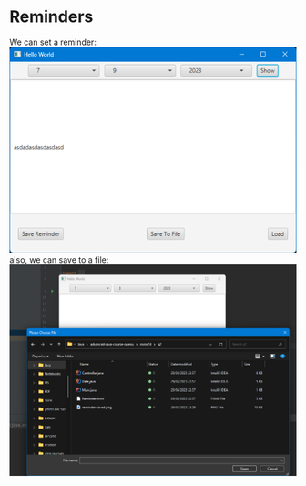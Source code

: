 # Reminders
We can set a reminder:
![Reminder-saved](reminder-saved.png?raw=true)      
also, we can save to a file:
![save-to-file](save-the-reminder.png?raw=true)     

